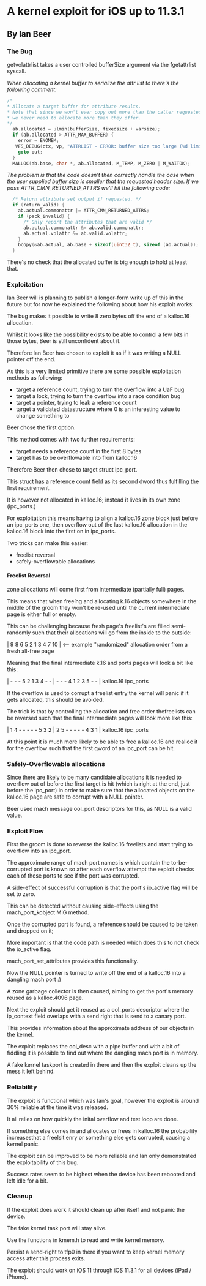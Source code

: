 # A kernel exploit for iOS up to 11.3.1
## By Ian Beer


### The Bug
getvolattrlist takes a user controlled bufferSize argument via the fgetattrlist syscall.

*When allocating a kernel buffer to serialize the attr list to there's the following comment:*

```C
/*
* Allocate a target buffer for attribute results.
* Note that since we won't ever copy out more than the caller requested,
* we never need to allocate more than they offer.
*/
  ab.allocated = ulmin(bufferSize, fixedsize + varsize);
  if (ab.allocated > ATTR_MAX_BUFFER) {
    error = ENOMEM;
   VFS_DEBUG(ctx, vp, "ATTRLIST - ERROR: buffer size too large (%d limit %d)", ab.allocated, ATTR_MAX_BUFFER);
    goto out;
  }
  MALLOC(ab.base, char *, ab.allocated, M_TEMP, M_ZERO | M_WAITOK);
```

*The problem is that the code doesn't then correctly handle the case when the user supplied buffer size*
*is smaller that the requested header size. If we pass ATTR_CMN_RETURNED_ATTRS we'll hit the following code:*

```C
  /* Return attribute set output if requested. */
  if (return_valid) {
    ab.actual.commonattr |= ATTR_CMN_RETURNED_ATTRS;
    if (pack_invalid) {
      /* Only report the attributes that are valid */
      ab.actual.commonattr &= ab.valid.commonattr;
      ab.actual.volattr &= ab.valid.volattr;
    }
    bcopy(&ab.actual, ab.base + sizeof(uint32_t), sizeof (ab.actual));
  }
```

There's no check that the allocated buffer is big enough to hold at least that.

### Exploitation
Ian Beer will is planning to publish a longer-form write up of this in the future but for now he explained the following about how his exploit works:

The bug makes it possible to write 8 zero bytes off the end of a kalloc.16 allocation.

Whilst it looks like the possibility exists to be able to control a few bits in those bytes, Beer is still unconfident about it.

Therefore Ian Beer has chosen to exploit it as if it was writing a NULL pointer off the end.

As this is a very limited primitive there are some possible exploitation methods as following:

- target a reference count, trying to turn the overflow into a UaF bug
- target a lock, trying to turn the overflow into a race condition bug
- target a pointer, trying to leak a reference count
- target a validated datastructure where 0 is an interesting value to change something to

Beer chose the first option. 

This method comes with two further requirements:
- target needs a reference count in the first 8 bytes
- target has to be overflowable into from kalloc.16

Therefore Beer then chose to target struct ipc_port.

This struct has a reference count field as its second dword thus fulfilling the first requirement.

It is however not allocated in kalloc.16; instead it lives in its own zone (ipc_ports.)

For exploitation this means having to align a kalloc.16 zone block just before an ipc_ports one, then overflow out of the
last kalloc.16 allocation in the kalloc.16 block into the first on in ipc_ports.

Two tricks can make this easier:
- freelist reversal
- safely-overflowable allocations

#### Freelist Reversal
zone allocations will come first from intermediate (partially full) pages.

This means that when freeíng and allocating k.16 objects somewhere in the middle of the groom they won't be re-used until
the current intermediate page is either full or empty.

This can be challenging  because fresh page's freelist's are filled semi-randomly such that their allocations will go from the inside to the outside:

 | 9 8 6 5 2 1 3 4 7 10 | <-- example "randomized" allocation order from a fresh all-free page

Meaning that the final intermediate k.16 and ports pages will look a bit like this:

| - - - 5 2 1 3 4 - - | - - - 4 1 2 3 5 - - |
        kalloc.16             ipc_ports

If the overflow is used to corrupt a freelist entry the kernel will panic if it gets allocated, this should be avoided.

The trick is that by controlling the allocation and free order thefreelists can be reversed such that the final intermediate pages will look more like this:

| 1 4 - - - - - 5 3 2 | 2 5 - - - - - 4 3 1 |
      kalloc.16               ipc_ports

At this point it is much more likely to be able  to free a kalloc.16 and realloc it for the overflow such that the first qword of an ipc_port can be hit.

### Safely-Overflowable allocations
Since there are likely to be many candidate allocations it is needed to overflow out of before the first target is hit (which is right at the end, just before the ipc_port) in order to make sure that the allocated objects on the kalloc.16 page are safe to corrupt with a NULL pointer.

Beer used mach message ool_port descriptors for this, as NULL is a valid value.

### Exploit Flow

First the groom is done to reverse the kalloc.16 freelists and start trying to overflow into an ipc_port.

The approximate range of mach port names is which contain the to-be-corrupted port is known so after each overflow attempt the exploit checks each of these ports to see if the port was corrupted.

A side-effect of successful corruption is that the port's io_active flag will be set to zero.

This can be detected without causing side-effects using the mach_port_kobject MIG method.

Once the corrupted port is found, a reference should be caused to be taken and dropped on it; 

More important is that the code path is needed which does this to not check the io_active flag. 

mach_port_set_attributes provides this functionality.

Now the NULL pointer is turned to write off the end of a kalloc.16 into a dangling mach port :)

A zone garbage collector is then caused, aiming to get the port's memory reused as a kalloc.4096 page.

Next the exploit should get it reused as a ool_ports descriptor where the ip_context field overlaps with a send right that is send to a canary port. 

This provides information about the approximate address of our objects in the kernel.

The exploit replaces the ool_desc with a pipe buffer and with a bit of fiddling it is possible to find out where the dangling mach port is in memory.

A fake kernel taskport is created in there and then the exploit cleans up the mess it left behind.


### Reliability

The exploit is functional which was Ian's goal, however the exploit is around 30% reliable at the time it was released.

It all relies on how quickly the inital overflow and test loop are done.

If something else comes in and allocates or frees in kalloc.16 the probability increasesthat a freelsit enry or something else gets corrupted, causing a kernel panic.

The exploit can be improved to be more reliable and Ian only demonstrated the exploitability of this bug.

Success rates seem to be highest when the device has been rebooted and left idle for a bit.

### Cleanup
If the exploit does work it should clean up after itself and not panic the device. 

The fake kernel task port will stay alive.

Use the functions in kmem.h to read and write kernel memory. 

Persist a send-right to tfp0 in there if you want to keep kernel memory access after this process exits.

The exploit should work on iOS 11 through iOS 11.3.1 for all devices (iPad / iPhone).
